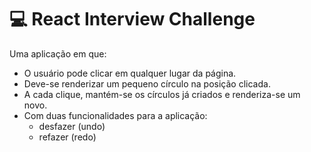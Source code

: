 # 💻 React Interview Challenge

Uma aplicação em que:

- O usuário pode clicar em qualquer lugar da página.
- Deve-se renderizar um pequeno círculo na posição clicada.
- A cada clique, mantém-se os círculos já criados e renderiza-se um novo.
- Com duas funcionalidades para a aplicação:
  - desfazer (undo)
  - refazer (redo)
  